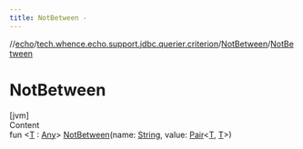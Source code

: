 ```yaml
---
title: NotBetween -
---
```

//[echo](../../index.md)/[tech.whence.echo.support.jdbc.querier.criterion](../index.md)/[NotBetween](index.md)/[NotBetween](-not-between.md)



# NotBetween  
[jvm]  
Content  
fun <[T](index.md) : [Any](https://kotlinlang.org/api/latest/jvm/stdlib/kotlin/-any/index.html)> [NotBetween](-not-between.md)(name: [String](https://kotlinlang.org/api/latest/jvm/stdlib/kotlin/-string/index.html), value: [Pair](https://kotlinlang.org/api/latest/jvm/stdlib/kotlin/-pair/index.html)<[T](index.md), [T](index.md)>)  



